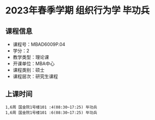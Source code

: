 # 2023年春季学期 组织行为学 毕功兵






## 课程信息

- 课程号：MBAD6009P.04
- 学分：2
- 教学类型：理论课
- 开课单位：MBA中心
- 课程类别：硕士
- 课程层次：研究生课程

## 上课时间

```
1,6周 国金院1号楼101 :4(08:30~17:25) 毕功兵
1,6周 国金院1号楼101 :6(08:30~17:25) 毕功兵
```

